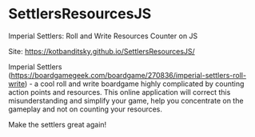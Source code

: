 # SettlersResourcesJS
Imperial Settlers: Roll and Write Resources Counter on JS

Site: https://kotbanditsky.github.io/SettlersResourcesJS/

Imperial Settlers (https://boardgamegeek.com/boardgame/270836/imperial-settlers-roll-write) - a cool roll and write boardgame highly complicated by counting action points and resources. This online application will correct this misunderstanding and simplify your game, help you concentrate on the gameplay and not on counting your resources.

Make the settlers great again!
